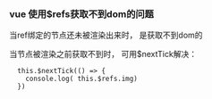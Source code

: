 ### vue 使用$refs获取不到dom的问题

当ref绑定的节点还未被渲染出来时， 是获取不到dom的

当节点被渲染之前获取不到时， 可用$nextTick解决：

```
  this.$nextTick(() => {
    console.log( this.$refs.img)
  })
  
```

